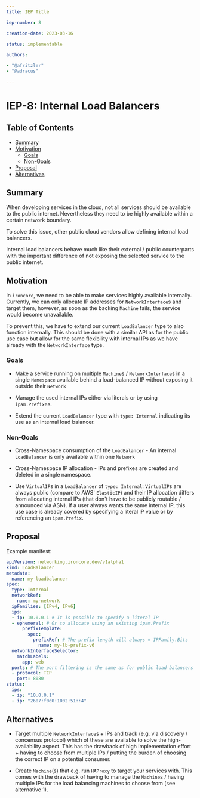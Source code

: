 ```yaml
---
title: IEP Title

iep-number: 8

creation-date: 2023-03-16

status: implementable

authors:

- "@afritzler"
- "@adracus"

---
```


# IEP-8: Internal Load Balancers

## Table of Contents

- [Summary](#summary)
- [Motivation](#motivation)
  - [Goals](#goals)
  - [Non-Goals](#non-goals)
- [Proposal](#proposal)
- [Alternatives](#alternatives)

## Summary

When developing services in the cloud, not all services should be available to the public internet.
Nevertheless they need to be highly available within a certain network boundary.

To solve this issue, other public cloud vendors allow defining internal load balancers.

Internal load balancers behave much like their external / public counterparts with the important
difference of not exposing the selected service to the public internet.

## Motivation

In `ironcore`, we need to be able to make services highly available internally. Currently,
we can only allocate IP addresses for `NetworkInterface`s and target them, however, as soon as the
backing `Machine` fails, the service would become unavailable.

To prevent this, we have to extend our current `LoadBalancer` type to also function internally.
This should be done with a similar API as for the public use case but allow for the same
flexibility with internal IPs as we have already with the `NetworkInterface` type.

### Goals

* Make a service running on multiple `Machine`s / `NetworkInterface`s in a single `Namespace`
  available behind a load-balanced IP without exposing it outside their `Network`

* Manage the used internal IPs either via literals or by using `ipam.Prefix`es.

* Extend the current `LoadBalancer` type with `type: Internal` indicating its use as an internal
  load balancer.

### Non-Goals

* Cross-Namespace consumption of the `LoadBalancer` - An internal `LoadBalancer` is only
  available within one `Network`

* Cross-Namespace IP allocation - IPs and prefixes are created and deleted in a single namespace.

* Use `VirtualIP`s in a `LoadBalancer` of `type: Internal`:
  `VirtualIP`s are always public (compare to AWS' `ElasticIP`) and their IP allocation differs
  from allocating internal IPs (that don't have to be publicly routable / announced via ASN).
  If a user always wants the same internal IP, this use case is already covered by specifying a
  literal IP value or by referencing an `ipam.Prefix`.

## Proposal

Example manifest:

```yaml
apiVersion: networking.ironcore.dev/v1alpha1
kind: LoadBalancer
metadata:
  name: my-loadbalancer
spec:
  type: Internal
  networkRef:
    name: my-network
  ipFamilies: [IPv4, IPv6]
  ips:
  - ip: 10.0.0.1 # It is possible to specify a literal IP
  - ephemeral: # Or to allocate using an existing ipam.Prefix
      prefixTemplate:
        spec:
          prefixRef: # The prefix length will always = IPFamily.Bits
            name: my-lb-prefix-v6
  networkInterfaceSelector:
    matchLabels:
      app: web
  ports: # The port filtering is the same as for public load balancers
  - protocol: TCP
    port: 8080
status:
  ips:
  - ip: "10.0.0.1"
  - ip: "2607:f0d0:1002:51::4"
```

## Alternatives

* Target multiple `NetworkInterface`s + IPs and track (e.g. via discovery / concensus protocol)
  which of these are available to solve the high-availability aspect. This has the drawback of
  high implementation effort + having to choose from multiple IPs / putting the burden of choosing
  the correct IP on a potential consumer.

* Create `Machine`(s) that e.g. run `HAProxy` to target your services with. This comes with the
  drawback of having to manage the `Machine`s / having multiple IPs for the load balancing machines
  to choose from (see alternative 1).
